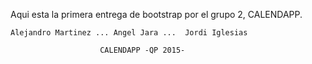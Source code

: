 Aqui esta la primera entrega de bootstrap por el grupo 2, CALENDAPP.

    Alejandro Martinez ... Angel Jara ...  Jordi Iglesias
				
						CALENDAPP -QP 2015-

